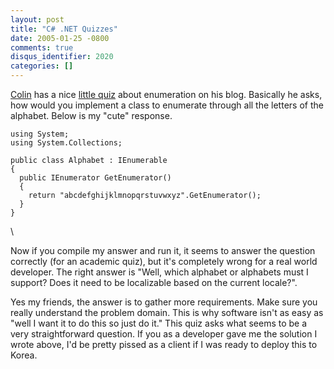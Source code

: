 ```yaml
---
layout: post
title: "C# .NET Quizzes"
date: 2005-01-25 -0800
comments: true
disqus_identifier: 2020
categories: []
---
```

[Colin](http://www.jtleigh.com/people/colin/blog/) has a nice [little
quiz](http://www.jtleigh.com/people/colin/blog/archives/2005/01/c_and_net_quizz.html)
about enumeration on his blog. Basically he asks, how would you
implement a class to enumerate through all the letters of the alphabet.
Below is my "cute" response.

~~~~ {.cf}
using System;
using System.Collections;
 
public class Alphabet : IEnumerable
{
  public IEnumerator GetEnumerator()
  {
    return "abcdefghijklmnopqrstuvwxyz".GetEnumerator();
  }
}
~~~~

\

Now if you compile my answer and run it, it seems to answer the question
correctly (for an academic quiz), but it's completely wrong for a real
world developer. The right answer is "Well, which alphabet or alphabets
must I support? Does it need to be localizable based on the current
locale?".

Yes my friends, the answer is to gather more requirements. Make sure you
really understand the problem domain. This is why software isn't as easy
as "well I want it to do this so just do it." This quiz asks what seems
to be a very straightforward question. If you as a developer gave me the
solution I wrote above, I'd be pretty pissed as a client if I was ready
to deploy this to Korea.

